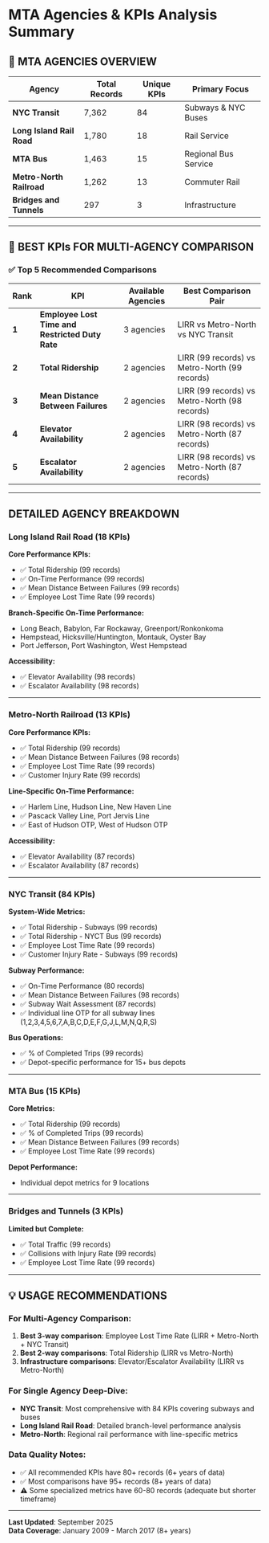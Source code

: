 # MTA Agencies & KPIs Analysis Summary

## 🏢 **MTA AGENCIES OVERVIEW**

| Agency | Total Records | Unique KPIs | Primary Focus |
|--------|---------------|-------------|---------------|
| **NYC Transit** | 7,362 | 84 | Subways & NYC Buses |
| **Long Island Rail Road** | 1,780 | 18 | Rail Service |
| **MTA Bus** | 1,463 | 15 | Regional Bus Service |
| **Metro-North Railroad** | 1,262 | 13 | Commuter Rail |
| **Bridges and Tunnels** | 297 | 3 | Infrastructure |

---

## 🔄 **BEST KPIs FOR MULTI-AGENCY COMPARISON**

### ✅ **Top 5 Recommended Comparisons**

| Rank | KPI | Available Agencies | Best Comparison Pair |
|------|-----|-------------------|---------------------|
| **1** | **Employee Lost Time and Restricted Duty Rate** | 3 agencies | LIRR vs Metro-North vs NYC Transit |
| **2** | **Total Ridership** | 2 agencies | LIRR (99 records) vs Metro-North (99 records) |
| **3** | **Mean Distance Between Failures** | 2 agencies | LIRR (99 records) vs Metro-North (98 records) |
| **4** | **Elevator Availability** | 2 agencies | LIRR (98 records) vs Metro-North (87 records) |
| **5** | **Escalator Availability** | 2 agencies | LIRR (98 records) vs Metro-North (87 records) |

---

## **DETAILED AGENCY BREAKDOWN**

### **Long Island Rail Road** (18 KPIs)
**Core Performance KPIs:**
- ✅ Total Ridership (99 records)
- ✅ On-Time Performance (99 records) 
- ✅ Mean Distance Between Failures (99 records)
- ✅ Employee Lost Time Rate (99 records)

**Branch-Specific On-Time Performance:**
- Long Beach, Babylon, Far Rockaway, Greenport/Ronkonkoma
- Hempstead, Hicksville/Huntington, Montauk, Oyster Bay
- Port Jefferson, Port Washington, West Hempstead

**Accessibility:**
- ✅ Elevator Availability (98 records)
- ✅ Escalator Availability (98 records)

---

### **Metro-North Railroad** (13 KPIs)
**Core Performance KPIs:**
- ✅ Total Ridership (99 records)
- ✅ Mean Distance Between Failures (98 records)
- ✅ Employee Lost Time Rate (99 records)
- ✅ Customer Injury Rate (99 records)

**Line-Specific On-Time Performance:**
- ✅ Harlem Line, Hudson Line, New Haven Line
- ✅ Pascack Valley Line, Port Jervis Line
- ✅ East of Hudson OTP, West of Hudson OTP

**Accessibility:**
- ✅ Elevator Availability (87 records)
- ✅ Escalator Availability (87 records)

---

### **NYC Transit** (84 KPIs)
**System-Wide Metrics:**
- ✅ Total Ridership - Subways (99 records)
- ✅ Total Ridership - NYCT Bus (99 records)
- ✅ Employee Lost Time Rate (99 records)
- ✅ Customer Injury Rate - Subways (99 records)

**Subway Performance:**
- ✅ On-Time Performance (80 records)
- ✅ Mean Distance Between Failures (98 records)
- ✅ Subway Wait Assessment (87 records)
- ✅ Individual line OTP for all subway lines (1,2,3,4,5,6,7,A,B,C,D,E,F,G,J,L,M,N,Q,R,S)

**Bus Operations:**
- ✅ % of Completed Trips (99 records)
- ✅ Depot-specific performance for 15+ bus depots

---

### **MTA Bus** (15 KPIs)
**Core Metrics:**
- ✅ Total Ridership (99 records)
- ✅ % of Completed Trips (99 records)
- ✅ Mean Distance Between Failures (99 records)
- ✅ Employee Lost Time Rate (99 records)

**Depot Performance:**
- Individual depot metrics for 9 locations

---

### **Bridges and Tunnels** (3 KPIs)
**Limited but Complete:**
- ✅ Total Traffic (99 records)
- ✅ Collisions with Injury Rate (99 records)
- ✅ Employee Lost Time Rate (99 records)

---

## 💡 **USAGE RECOMMENDATIONS**

### **For Multi-Agency Comparison:**
1. **Best 3-way comparison**: Employee Lost Time Rate (LIRR + Metro-North + NYC Transit)
2. **Best 2-way comparisons**: Total Ridership (LIRR vs Metro-North)
3. **Infrastructure comparisons**: Elevator/Escalator Availability (LIRR vs Metro-North)

### **For Single Agency Deep-Dive:**
- **NYC Transit**: Most comprehensive with 84 KPIs covering subways and buses
- **Long Island Rail Road**: Detailed branch-level performance analysis
- **Metro-North**: Regional rail performance with line-specific metrics

### **Data Quality Notes:**
- ✅ All recommended KPIs have 80+ records (6+ years of data)
- ✅ Most comparisons have 95+ records (8+ years of data)
- ⚠️ Some specialized metrics have 60-80 records (adequate but shorter timeframe)

---

**Last Updated**: September 2025  
**Data Coverage**: January 2009 - March 2017 (8+ years)